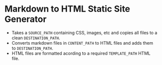 # Markdown to HTML Static Site Generator

* Takes a `SOURCE_PATH` containing CSS, images, etc and copies all files to a clean `DESTINATION_PATH`.
* Converts markdown files in `CONTENT_PATH` to HTML files and adds them to `DESTINATION_PATH`.
* HTML files are formatted acording to a required `TEMPLATE_PATH` HTML file.
